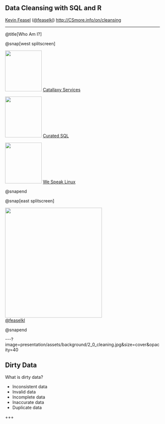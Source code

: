 ## Data Cleansing with SQL and R

<a href="http://www.catallaxyservices.com">Kevin Feasel</a> (<a href="https://twitter.com/feaselkl">@feaselkl</a>)
<a href="http://csmore.info/on/cleansing">http://CSmore.info/on/cleansing</a>

---

@title[Who Am I?]

@snap[west splitscreen]
<p>
	<a href="https://csmore.info"><img src="https://www.catallaxyservices.com/media/Logo.png" height="133" width="119" /></a>
	<a href="https://csmore.info">Catallaxy Services</a></td>
</p>
<p>
	<a href="https://curatedsql.com"><img src="https://www.catallaxyservices.com/media/CuratedSQLLogo.png" height="133" width="119" /></a>
	<a href="https://curatedsql.com">Curated SQL</a>
</p>
<p>
	<a href="https://wespeaklinux.com"><img src="https://www.catallaxyservices.com/media/WeSpeakLinux.jpg" height="133" width="119" /></a>
	<a href="https://wespeaklinux.com">We Speak Linux</a>
</p>
@snapend

@snap[east splitscreen]
<p>
	<a href="http://www.twitter.com/feaselkl"><img src="https://www.catallaxyservices.com/media/HeadShot.jpg" height="358" width="315" /></a>
	<br />
	<a href="http://www.twitter.com/feaselkl">@feaselkl</a>
</p>
@snapend

---?image=presentation/assets/background/2_0_cleaning.jpg&size=cover&opacity=40

## Dirty Data

What is dirty data?

* Inconsistent data
* Invalid data
* Incomplete data
* Inaccurate data
* Duplicate data

+++

